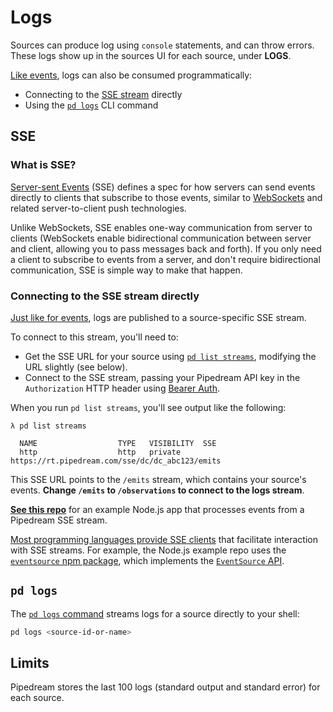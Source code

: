 # Logs

Sources can produce log using `console` statements, and can throw errors. These logs show up in the sources UI for each source, under **LOGS**.

[Like events](/event-sources/), logs can also be consumed programmatically:

- Connecting to the [SSE stream](/api/sse/) directly
- Using the [`pd logs`](#pd-logs) CLI command

## SSE

### What is SSE?

[Server-sent Events](https://developer.mozilla.org/en-US/docs/Web/API/Server-sent_events) (SSE) defines a spec for how servers can send events directly to clients that subscribe to those events, similar to [WebSockets](https://developer.mozilla.org/en-US/docs/Web/API/WebSockets_API) and related server-to-client push technologies.

Unlike WebSockets, SSE enables one-way communication from server to clients (WebSockets enable bidirectional communication between server and client, allowing you to pass messages back and forth). If you only need a client to subscribe to events from a server, and don't require bidirectional communication, SSE is simple way to make that happen.

### Connecting to the SSE stream directly

[Just like for events](/event-sources/), logs are published to a source-specific SSE stream.

To connect to this stream, you'll need to:

- Get the SSE URL for your source using [`pd list streams`](/cli/reference/#pd-list), modifying the URL slightly (see below).
- Connect to the SSE stream, passing your Pipedream API key in the `Authorization` HTTP header using [Bearer Auth](/api/auth/#authorizing-api-requests).

When you run `pd list streams`, you'll see output like the following:

```text
λ pd list streams

  NAME                  TYPE   VISIBILITY  SSE
  http                  http   private     https://rt.pipedream.com/sse/dc/dc_abc123/emits
```

This SSE URL points to the `/emits` stream, which contains your source's events. **Change `/emits` to `/observations` to connect to the logs stream**.

[**See this repo**](https://github.com/PipedreamHQ/node-sse-example) for an example Node.js app that processes events from a Pipedream SSE stream.

[Most programming languages provide SSE clients](https://en.wikipedia.org/wiki/Server-sent_events#Libraries) that facilitate interaction with SSE streams. For example, the Node.js example repo uses the [`eventsource` npm package](https://www.npmjs.com/package/eventsource), which implements the [`EventSource` API](https://html.spec.whatwg.org/multipage/server-sent-events.html#server-sent-events).

## `pd logs`

The [`pd logs` command](/cli/reference/#pd-logs) streams logs for a source directly to your shell:

```bash
pd logs <source-id-or-name>
```

## Limits

Pipedream stores the last 100 logs (standard output and standard error) for each source.

<Footer />
